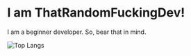 # I am ThatRandomFuckingDev!

I am a beginner developer. So, bear that in mind.

![Top Langs](https://github-readme-stats.vercel.app/api/top-langs/?username=ThatRandomFuckingDev&layout=compact)
